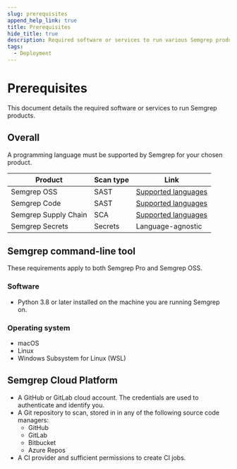 ```yaml
---
slug: prerequisites
append_help_link: true
title: Prerequisites
hide_title: true
description: Required software or services to run various Semgrep products.
tags:
  - Deployment
---
```


# Prerequisites

This document details the required software or services to run Semgrep products.

## Overall

A programming language must be supported by Semgrep for your chosen product.

| Product              | Scan type | Link   |
| -------              | ------    | ------ |
| Semgrep OSS          | SAST      | [Supported languages](/supported-languages/#language-maturity)  |
| Semgrep Code         | SAST      | [Supported languages](/supported-languages/#language-maturity)  |
| Semgrep Supply Chain | SCA       | [Supported languages](/supported-languages/#semgrep-supply-chain)       |
| Semgrep Secrets      | Secrets   | Language-agnostic       |

<!-- Update Secrets with service validators once available -->

## Semgrep command-line tool

These requirements apply to both Semgrep Pro and Semgrep OSS.

### Software

- Python 3.8 or later installed on the machine you are running Semgrep on.

### Operating system

- macOS
- Linux
- Windows Subsystem for Linux (WSL)

## Semgrep Cloud Platform

- A GitHub or GitLab cloud account. The credentials are used to authenticate and identify you.
- A Git repository to scan, stored in in any of the following source code managers:
    - GitHub
    - GitLab
    - Bitbucket
    - Azure Repos
- A CI provider and sufficient permissions to create CI jobs.

<!-- IDEs - to add after -->

